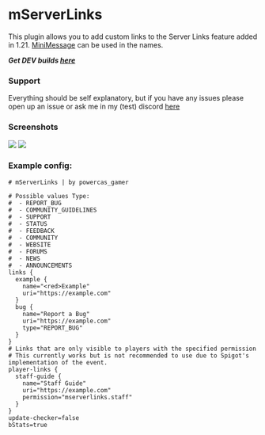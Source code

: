 # mServerLinks

This plugin allows you to add custom links to the Server Links feature added in 1.21. [MiniMessage](https://docs.advntr.dev/minimessage/format.html) can be used in the names.

***Get DEV builds [here](https://nightly.link/powercasgamer/mServerLinks/workflows/build/main/artifacts.zip)***

### Support
Everything should be self explanatory, but if you have any issues please open up an issue or ask me in my (test) discord [here](https://discord.gg/c7Ua9fywAS)

### Screenshots
![](https://i.imgur.com/ac911YS.png)
![](https://i.imgur.com/R3QUcKN.gif)


### Example config:
```hocon
# mServerLinks | by powercas_gamer

# Possible values Type:
#  - REPORT_BUG
#  - COMMUNITY_GUIDELINES
#  - SUPPORT
#  - STATUS
#  - FEEDBACK
#  - COMMUNITY
#  - WEBSITE
#  - FORUMS
#  - NEWS
#  - ANNOUNCEMENTS
links {
  example {
    name="<red>Example"
    uri="https://example.com"
  }
  bug {
    name="Report a Bug"
    uri="https://example.com"
    type="REPORT_BUG"
  }
}
# Links that are only visible to players with the specified permission
# This currently works but is not recommended to use due to Spigot's implementation of the event.
player-links {
  staff-guide {
    name="Staff Guide"
    uri="https://example.com"
    permission="mserverlinks.staff"
  }
}
update-checker=false
bStats=true
```
